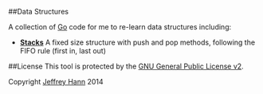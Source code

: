 ##Data Structures

A collection of [Go](https://golang.org/) code for me to re-learn data structures including:

* [**Stacks**](/stack)
    A fixed size structure with push and pop methods, following the FIFO rule (first in, last out)

##License
This tool is protected by the [GNU General Public License v2](http://www.gnu.org/licenses/gpl-2.0.html).

Copyright [Jeffrey Hann](http://jeffreyhann.ca/) 2014

